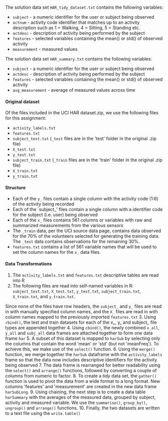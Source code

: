 The solution data set `HAR_tidy_dataset.txt` contains the following variables:

- `subject` - a numeric identifier for the user or subject being observed
- `actnum` - activity code identifier that matches up to an activity description such as 1 = Walking, 4 = Sitting, 5 = Standing etc.
- `actdesc` - description of activity being performed by the subject
- `features` - selected variables containing the mean() or std() of observed activity
- `measurement` - measured values

The solution data set `HAR_summary.txt` contains the following variables:

- `subject` - a numeric identifier for the user or subject being observed
- `actdesc` - description of activity being performed by the subject
- `features` - selected variables containing the mean() or std() of observed activity
- `avg_measurement` - average of measured values across time

#### Original dataset ####

Of the files included in the UCI HAR dataset.zip, we use the following files for this assignment:

- `activity_labels.txt` 
- `features.txt`
- `subject_test.txt` (`_test` files are in the 'test' folder in the original .zip file)
- `X_test.txt`
- `y_test.txt`
- `subject_train.txt` (`_train` files are in the 'train' folder in the original .zip file)
- `X_train.txt`
- `y_train.txt`

#### Structure ####

- Each of the `y_` files contain a single column with the activity code (1:6) of the activity being recorded
- Each of the `subject_' files contain a single column with a identifier code for the subject (i.e. user) being observed
- Each of the `x_` files contains 561 columns or variables with raw and summarized measurements from the various sensors
- The `_train` data, per the UCI source data page, contains data observed for the 70% of the volunteers selected for generating the training data. The `_test` data contains observations for the remaining 30%. 
- `features.txt` contains a list of 561 variable names that will be used to set the column names for the `x_` data files.

#### Data Transformations ####

1. The `activity_labels.txt` and `features.txt` descriptive tables are read into R
2. The following files are read into self-named variables in R: `subject_test.txt`, `X_test.txt`, `y_test.txt`, `subject_train.txt`, `X_train.txt`, and `y_train.txt`. 

  Since none of the files have row headers, the `subject_` and `y_` files are read in with manually specified column names, and the `X_` files are read in with column names mapped to the previously imported `features.txt`
3. Using `rbind()`, the test and train datasets for each of the x_, y_ and subject_ file types are appended together
4. Using `cbind()`, the newly combined `x_all`, `y_all` and `subj_all` data frames are attached together to form one data frame `har`
5. A subset of this dataset is mapped to `harSub` by selecting only the columns that contain the word 'mean' or 'std' (but not 'meanFreq'). To achieve this, we make use of the `select()` function.
6. Using the `merge()` function, we merge together the `harSub` dataframe with the `activity_labels` frame so that the data now includes descriptive identifiers for the activity being observed
7. The data frame is rearranged for better readability using the `select()` and `arrange()` functions, followed by converting a couple of columns from numeric to factor.
8. To create a *tidy* data set, the `gather()` function is used to pivot the data from a wide format to a long format. New columns 'features' and 'measurement' are created in the new data frame `harSubLong`.
9. Using chaining, the next step is to create a data table `harSummary` with the averages of the measured data, grouped by subject, activity and measured variable. We use the `summarise()`, `group_by()`, `ungroup()` and `arrange()` functions.
10. Finally, the two datasets are written to a text file using the `write.table()`
